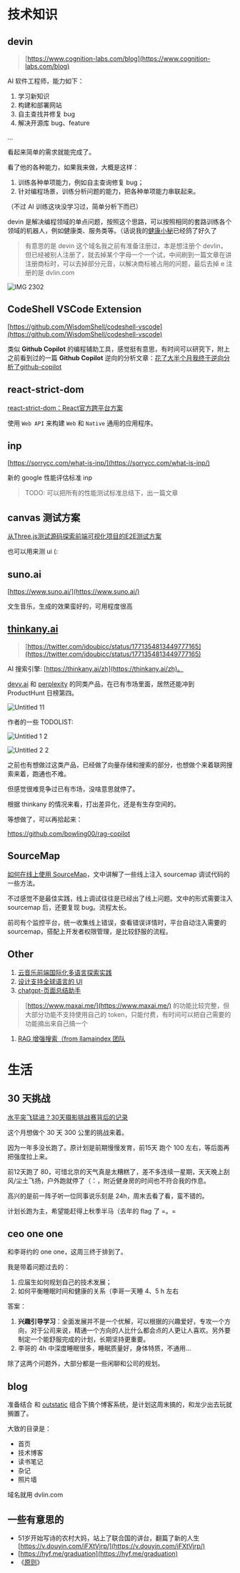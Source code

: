 # 技术知识

## devin

> [https://www.cognition-labs.com/blog](https://www.cognition-labs.com/blog)

AI 软件工程师，能力如下：

1. 学习新知识
2. 构建和部署网站
3. 自主查找并修复 bug
4. 解决开源库 bug、feature

…

看起来简单的需求就能完成了。

看了他的各种能力，如果我来做，大概是这样：

1. 训练各种单项能力，例如自主查询修复 bug；
2. 针对编程场景，训练分析问题的能力，把各种单项能力串联起来。

（不过 AI 训练这块没学习过，简单分析下而已）

devin 是解决编程领域的单点问题，按照这个思路，可以按照相同的套路训练各个领域的机器人，例如健康类、服务类等。（话说我的[健康小秘](https://github.com/bowling00/health-copilot)已经鸽了好久了

> 有意思的是 devin 这个域名我之前有准备注册过，本是想注册个 devlin，但已经被别人注册了，就去掉某个字母一个一个试，中间刷到一篇文章在讲注册商标时，可以去掉部分元音，以解决商标被占用的问题，最后去掉 e 注册的是 dvlin.com

![IMG 2302](https://dvlin-notes-assets.oss-cn-beijing.aliyuncs.com/IMG_2302.jpeg)

## **CodeShell VSCode Extension**

[https://github.com/WisdomShell/codeshell-vscode](https://github.com/WisdomShell/codeshell-vscode)

类似 **Github Copilot** 的编程辅助工具，感觉挺有意思，有时间可以研究下，附上之前看到过的一篇 **Github Copilot** 逆向的分析文章：[花了大半个月我终于逆向分析了github-copilot](https://github.com/mengjian-github/copilot-analysis?tab=readme-ov-file#%E8%8A%B1%E4%BA%86%E5%A4%A7%E5%8D%8A%E4%B8%AA%E6%9C%88%E6%88%91%E7%BB%88%E4%BA%8E%E9%80%86%E5%90%91%E5%88%86%E6%9E%90%E4%BA%86github-copilot)

## **react-strict-dom**

[react-strict-dom：React官方跨平台方案](https://mp.weixin.qq.com/s/jkWNsXKS-W4Qfu59f4ZzQw)

使用 `Web API` 来构建 `Web` 和 `Native` 通用的应用程序。

## inp

[https://sorrycc.com/what-is-inp/](https://sorrycc.com/what-is-inp/)

新的 google 性能评估标准 inp

> TODO: 可以把所有的性能测试标准总结下，出一篇文章

## canvas 测试方案

[从Three.js测试源码探索前端可视化项目的E2E测试方案](https://mp.weixin.qq.com/s/nNzMgc7U8M1cO-h6r0oHSA)

也可以用来测 ui (:

## suno.ai

[https://www.suno.ai/](https://www.suno.ai/)

文生音乐，生成的效果蛮好的，可用程度很高

## [thinkany.ai](https://thinkany.ai/zh)

> [https://twitter.com/idoubicc/status/1771354813449777165](https://twitter.com/idoubicc/status/1771354813449777165)

AI 搜索引擎: [https://thinkany.ai/zh](https://thinkany.ai/zh)。

[devv.ai](https://devv.ai/) 和 [perplexity](https://www.perplexity.ai/) 的同类产品，在已有市场里面，居然还能冲到 ProductHunt 日榜第四。

![Untitled 11](https://dvlin-notes-assets.oss-cn-beijing.aliyuncs.com/Untitled%2011.png)

  

作者的一些 TODOLIST:

![Untitled 1 2](https://dvlin-notes-assets.oss-cn-beijing.aliyuncs.com/Untitled%201%202.png)

![Untitled 2 2](https://dvlin-notes-assets.oss-cn-beijing.aliyuncs.com/Untitled%202%202.png)

  

之前也有想做过这类产品，已经做了向量存储和搜索的部分，也想做个来着联网搜索来着，跑通也不难。

但感觉很难竞争过已有市场，没啥意思就停了。

根据 thinkany 的情况来看，打出差异化，还是有生存空间的。

等想做了，可以再拾起来：

https://github.com/bowling00/rag-copilot

## **SourceMap**

[如何在线上使用 SourceMap](https://mp.weixin.qq.com/s/R9tRwHk9erUypyo3xAfumA)，文中讲解了一些线上注入 sourcemap 调试代码的一些方法。

不过感觉不是最佳实践，线上调试往往是已经出了线上问题。文中的形式需要注入 sourcemap 后，还要复现 bug。流程太长。

前司有个监控平台，统一收集线上错误，查看错误详情时，平台自动注入需要的 sourcemap，搭配上开发者权限管理，是比较舒服的流程。

## Other

1. [云音乐前端国际化多语言探索实践](https://mp.weixin.qq.com/s/y418GoJmDePmUF613JF9iA)
2. [设计支持全球语言的 UI](https://mp.weixin.qq.com/s/yhxedg5wCR7SkJUupD9BUg)
3. [chatgpt-页面总结助手](https://chromewebstore.google.com/detail/chatgpt-%E6%80%BB%E7%BB%93%E5%8A%A9%E6%89%8B/nnjcoododbeemlmmhbfmmkbneniepaog?hl=zh-CN)

> [https://www.maxai.me/](https://www.maxai.me/) 的功能比较完整，但大部分功能不支持使用自己的 token，只能付费，有时间可以把自己需要的功能摘出来自己搞一个

1. [RAG 增强搜索（from llamaindex 团队](https://twitter.com/dotey/status/1743393585217556991)

# 生活

## 30 天挑战

[水平突飞猛进？30天摄影挑战赛背后的记录](https://www.bilibili.com/video/BV11x4y1m7b6/?spm_id_from=333.1007.top_right_bar_window_dynamic.content.click&vd_source=8cbf3df49bc9bd05e33e78a3420ceca6)

这个月想做个 30 天 300 公里的挑战来着。

因为一年多没长跑了。原计划是前期慢慢发育，前15天 跑个 100 左右，等后面再把强度拉上来。

前12天跑了 80，可惜北京的天气真是太糟糕了，差不多连续一星期，天天晚上刮风/尘土飞扬，户外跑就停了（：，附近健身房的时间也不符合我的作息。

高兴的是前一阵子听一位同事说乐刻是 24h，周末去看了看，蛮不错的。

计划长跑为主，希望能赶得上秋季半马（去年的 flag 了 =。=

## ceo one one

和李哥约的 one one，这周三终于排到了。

我是带着问题过去的：

1. 应届生如何规划自己的技术发展；
2. 如何平衡睡眠时间和健康的关系（李哥一天睡 4、5 h 左右

答案：

1. **兴趣引导学习**：全面发展并不是一个优解，可以根据的兴趣爱好，专攻一个方向，对于公司来说，精通一个方向的人比什么都会点的人更让人喜欢。另外要制定一个能舒服完成的计划，长期坚持更重要。
2. 李哥的 4h 中深度睡眠很多，睡眠质量好，身体特质，不通用…

除了这两个问题外，大部分都是一些闲聊和公司的规划。

## blog

准备结合 和 [outstatic](https://outstatic.com/docs/faqs#i-already-have-a-nextjs-markdown-blog-how-do-i-start-using-outstatic) 组合下搞个博客系统，是计划这周末搞的，和龙少出去玩就搁置了。

大致的目录是：

- 首页
- 技术博客
- 读书笔记
- 杂记
- 照片墙

域名就用 dvlin.com

## 一些有意思的

- 51岁开始写诗的农村大妈，站上了联合国的讲台，翻篇了新的人生 [https://v.douyin.com/iFXtVjrp/](https://v.douyin.com/iFXtVjrp/)
- [https://hyf.me/graduation](https://hyf.me/graduation)
- 《[原则](https://weread.qq.com/book-detail?type=1&senderVid=348514042&v=848324405e0fe08483ab6a4)》
